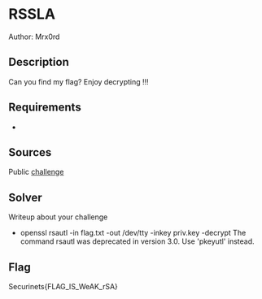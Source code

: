 # RSSLA

Author: Mrx0rd

## Description

Can you find my flag?
Enjoy decrypting !!!

## Requirements
- 

## Sources
Public
[challenge](./challenge/)

## Solver
Writeup about your challenge
- openssl rsautl -in flag.txt -out /dev/tty -inkey priv.key -decrypt
  The command rsautl was deprecated in version 3.0. Use 'pkeyutl' instead.

## Flag
Securinets{FLAG_IS_WeAK_rSA}